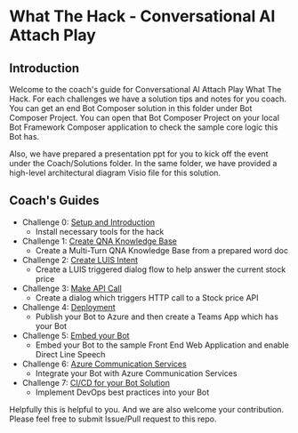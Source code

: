 
# What The Hack - Conversational AI Attach Play

## Introduction
Welcome to the coach's guide for Conversational AI Attach Play What The Hack. For each challenges we have a solution tips and notes for you coach. You can get an end Bot Composer solution in this folder under Bot Composer Project. You can open that Bot Composer Project on your local Bot Framework Composer application to check the sample core logic this Bot has.

Also, we have prepared a presentation ppt for you to kick off the event under the Coach/Solutions folder. In the same folder, we have provided a high-level architectural diagram Visio file for this solution.

## Coach's Guides
 - Challenge 0: [Setup and Introduction](./Solution-0.md)
    * Install necessary tools for the hack
 - Challenge 1: [Create QNA Knowledge Base](./Solution-1.md)
    * Create a Multi-Turn QNA Knowledge Base from a prepared word doc
 - Challenge 2: [Create LUIS Intent](./Solution-2.md)
    * Create a LUIS triggered dialog flow to help answer the current stock price
 - Challenge 3: [Make API Call](./Solution-3.md) 
    * Create a dialog which triggers HTTP call to a Stock price API
 - Challenge 4: [Deployment](./Solution-4.md) 
    * Publish your Bot to Azure and then create a Teams App which has your Bot
 - Challenge 5: [Embed your Bot](./Solution-5.md)
    * Embed your Bot to the sample Front End Web Application and enable Direct Line Speech 
 - Challenge 6: [Azure Communication Services](./Solution-6.md) 
    * Integrate your Bot with Azure Communication Services 
 - Challenge 7: [CI/CD for your Bot Solution](./Solution-7.md) 
    * Implement DevOps best practices into your Bot 



 Helpfully this is helpful to you. And we are also welcome your contribution. Please feel free to submit Issue/Pull request to this repo. 
